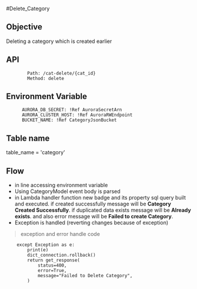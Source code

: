 #Delete_Category

## Objective

Deleting a category which is created earlier

## API
            Path: /cat-delete/{cat_id}
            Method: delete

## Environment Variable

          AURORA_DB_SECRET: !Ref AuroraSecretArn
          AURORA_CLUSTER_HOST: !Ref AuroraRWEndpoint 
          BUCKET_NAME: !Ref CategoryJsonBucket
## Table name

table_name = 'category'

## Flow

- in line accessing environment variable
- Using CategoryModel event body is parsed
- in Lambda handler function new badge and its property sql query built and executed. if created successfully message will be **Category Created Successfully**. if duplicated data exists message will be **Already exists**. and also error message will be **Failed to create Category**.
- Exception is handled (reverting changes because of exception)

> exception and error handle code

```
    except Exception as e:
        print(e)
        dict_connection.rollback()
        return get_response(
            status=400,
            error=True,
            message="Failed to Delete Category",
        )
```
